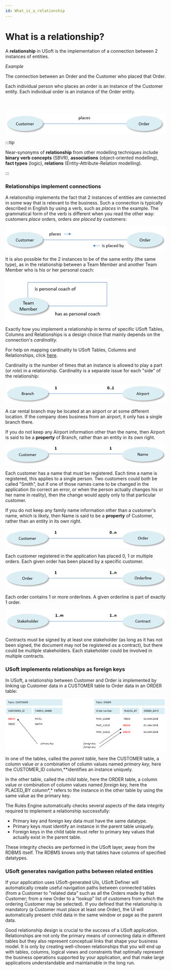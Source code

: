 ```yaml
---
id: What_is_a_relationship
---
```


# What is a relationship?

A **relationship** in USoft is the implementation of a connection between 2 instances of entities.

*Example*

The connection between an Order and the Customer who placed that Order.

Each individual person who places an order is an instance of the Customer entity. Each individual order is an instance of the Order entity.

###  

![](./assets/f3348296-8f1e-4c67-99ff-3cc8f67e5338.png)


:::tip

Near-synonyms of **relationship** from other modelling techniques include **binary verb concepts** (SBVR), **associations** (object-oriented modelling), **fact types** (logic), **relations** (Entity-Attribute-Relation modelling).

:::

### Relationships implement connections

A relationship implements the fact that 2 instances of entities are connected in some way that is relevant to the business. Such a connection is typically described in English by using a verb, such as *places* in the example. The grammatical form of the verb is different when you read the other way: customers *place* orders, orders *are placed by* customers:

![](./assets/eea9a392-e4cd-48e7-bbaa-1f5c60f825d2.png)

It is also possible for the 2 instances to be of the same entity (the same type), as in the relationship between a Team Member and another Team Member who is his or her personal coach:

![](./assets/c1a9afad-affe-4d67-a216-7fe52ea59260.png)

Exactly how you implement a relationship in terms of specific USoft Tables, Columns and Relationships is a design choice that mainly depends on the connection's *cardinality.* 

For help on mapping cardinality to USoft Tables, Columns and Relationships, click [here](/docs/Modeller_and_Rules_Engine/Tables,_columns_and_relationships/Cardinality_in_relationships.md).

Cardinality is the number of times that an instance is allowed to play a part (or *role*) in a relationship. Cardinality is a separate issue for each "side" of the relationship:

![](./assets/32604b57-50e9-45f6-8ddc-f6014b8dd50a.png)

A car rental branch may be located at an airport or at some different location. If the company does business from an airport, it only has a single branch there.

If you do not keep any Airport information other than the name, then Airport is said to be a **property** of Branch, rather than an entity in its own right.

![](./assets/4667da52-a2f8-4c7d-bceb-7c8f4761fdc4.png)

Each customer has a name that must be registered. Each time a name is registered, this applies to a single person. Two customers could both be called "Smith", but if one of those names came to be changed in the application (to correct an error, or when the person actually changes his or her name in reality), then the change would apply only to that particular customer.

If you do not keep any family name information other than a customer's name, which is likely, then Name is said to be a **property** of Customer, rather than an entity in its own right.

![](./assets/3ccbbfcb-73d4-4846-af42-27e02b223b93.png)

Each customer registered in the application has placed 0, 1 or multiple orders. Each given order has been placed by a specific customer.

![](./assets/7639ecdb-3a40-4023-9efb-d6cbf583403b.png)

Each order contains 1 or more orderlines. A given orderline is part of exactly 1 order.

![](./assets/311ee4cd-3a7d-4e2e-a55a-59b0a16c2346.png)

Contracts must be signed by at least one stakeholder (as long as it has not been signed, the document may not be registered *as* a contract), but there could be multiple stakeholders. Each stakeholder could be involved in multiple contracts.

### USoft implements relationships as foreign keys

In USoft, a relationship between Customer and Order is implemented by linking up Customer data in a CUSTOMER table to Order data in an ORDER table:

![](./assets/6e54a521-7704-4853-a27e-192ef9bf7531.png)

In one of the tables, called the *parent table,* here the CUSTOMER table, a column value or a combination of column values named *primary key,* here the CUSTOMER_ID column,**identifies an instance uniquely.

In the other table, called the *child table*, here the ORDER table, a column value or combination of column values named *foreign key,* here the PLACED_BY column*,* refers to the instance in the other table by using the same value as the primary key.

The Rules Engine automatically checks several aspects of the data integrity required to implement a relationship successfully:

- Primary key and foreign key data must have the same datatype.
- Primary keys must identify an instance in the parent table uniquely.
- Foreign keys in the child table must refer to primary key values that actually exist in the parent table.

These integrity checks are performed in the USoft layer, away from the RDBMS itself. The RDBMS knows only that tables have columns of specified datatypes.

### USoft generates navigation paths between related entities

If your application uses USoft-generated UIs, USoft Definer will automatically create useful navigation paths between connected tables (from a Customer to "related data" such as all the Orders made by that Customer; from a new Order to a "lookup" list of customers from which the ordering Customer may be selected). If you defined that the relationship is mandatory (a Customer must place at least one Order), the UI will automatically present child data in the same window or page as the parent data.

Good relationship design is crucial to the success of a USoft application. Relationships are not only the primary means of connecting data in different tables but they also represent conceptual links that shape your business model. It is only by creating well-chosen relationships that you will end up with tables, columns, logical views and constraints that optimally represent the business operations supported by your application, and that make large applications understandable and maintainable in the long run.